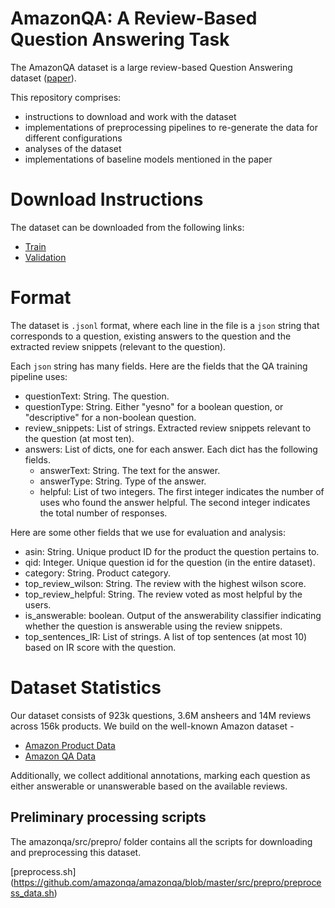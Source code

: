 # AmazonQA: A Review-Based Question Answering Task
The AmazonQA dataset is a large review-based Question Answering dataset ([paper](http://paper)). 
 
This repository comprises:
* instructions to download and work with the dataset
* implementations of preprocessing pipelines to re-generate the data for different configurations
* analyses of the dataset
* implementations of baseline models mentioned in the paper
 
# Download Instructions
The dataset can be downloaded from the following links:
* [Train](https://amazon-qa.s3-us-west-2.amazonaws.com/train-qar.jsonl)
* [Validation](https://amazon-qa.s3-us-west-2.amazonaws.com/val-qar.jsonl)
 
# Format
The dataset is `.jsonl` format, where each line in the file is a `json` string that corresponds to a question, existing answers to the question and the extracted review snippets (relevant to the question).

Each `json` string has many fields. Here are the fields that the QA training pipeline uses:

* questionText: String. The question.
* questionType: String. Either "yesno" for a boolean question, or "descriptive" for a non-boolean question.
* review_snippets: List of strings. Extracted review snippets relevant to the question (at most ten). 
* answers: List of dicts, one for each answer. Each dict has the following fields. 
  * answerText: String. The text for the answer.
  * answerType: String. Type of the answer.
  * helpful: List of two integers. The first integer indicates the number of uses who found the answer helpful. The second integer indicates the total number of responses.

Here are some other fields that we use for evaluation and analysis:
* asin: String. Unique product ID for the product the question pertains to.
* qid: Integer. Unique question id for the question (in the entire dataset).
* category: String. Product category.
* top_review_wilson: String. The review with the highest wilson score.
* top_review_helpful: String. The review voted as most helpful by the users.
* is_answerable: boolean. Output of the answerability classifier indicating whether the question is answerable using the review snippets. 
* top_sentences_IR: List of strings. A list of top sentences (at most 10) based on IR score with the question. 
 
# Dataset Statistics
Our dataset consists of 923k questions, 3.6M ansheers and 14M reviews across 156k products. 
We build on the well-known Amazon dataset -  
* [Amazon Product Data](http://jmcauley.ucsd.edu/data/amazon/)
* [Amazon QA Data](http://jmcauley.ucsd.edu/data/amazon/qa/)
 
Additionally, we collect additional annotations, marking each question as either answerable or unanswerable based on the available reviews.
 
## Preliminary processing scripts
The amazonqa/src/prepro/ folder contains all the scripts for downloading and preprocessing this dataset.
 
[preprocess.sh] (https://github.com/amazonqa/amazonqa/blob/master/src/prepro/preprocess_data.sh) 
